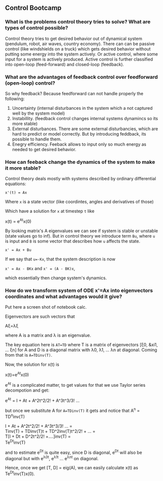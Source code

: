 ## Control Bootcamp

### What is the problems control theory tries to solve? What are types of control possible?

Control theory tries to get desired behavior out of dynamical system (pendulum, robot, air waves, country economy).
There can can be passive control (like windshields on a truck) which gets desired behavior without putting some energy into 
the system actively.
Or active control, where some input for a system is actively produced.
Active control is further classified into open-loop (feed-forward) and closed-loop (feedback).

### What are the advantages of feedback control over feedforward (open-loop) control?

So why feedback? Because feedforward can not handle properly the following:
1. Uncertainty (internal disturbances in the system which a not captured well by the system model)
2. Instabillity. (feedback control changes internal systems dynamincs so its more stable)
3. External disturbances. There are some external disturbancies, which are hard to predict or model correctly. But by introducing feddback, its possible to handle them.
4. Enegry efficiency. Feeback allows to input only so much energy as needed to get desired behavior.

### How can feeback change the dynamics of the system to make it more stable?

Control theory deals mostly with systems described by ordinary differential equations:

`x'(t) = Ax`

Where `x` is a state vector (like coordintes, angles and derivatives of those)

Which have a solution for `x` at timestep `t` like

x(t) = e<sup>At</sup>x(0)

By looking matrix's A eigenvalues we can see if system is stable or unstable (state values go to inf).
But in control theory we introduce term `Bu`, where `u` is input and `B` is some vector that describes how `u` affects the 
state. 

`x' = Ax + Bu`

If we say that `u=-Kx`, that the system description is now

`x' = Ax - BKx` and
`x' = (A - BK)x`,

which essentially then change system's dynamics.

### How do we transform system of ODE x'=Ax into eigenvectors coordinates and what advantages would it give? 

Put here a screen shot of notebook calc.

Eigenvectors are such vectors that

<p>
A&xi;=&lambda;&xi;
</p>

where A is a matrix and &lambda; is an eigenvalue.

The key equation here is `AT=TD` where T is a matrix of eigenvectors [&xi;0, &xi1, ... &xi;n] for A and D is a diagonal matrix 
with &lambda;0, &lambda;1, ... &lambda;n at diagonal. Coming from that is `A=TDinv(T)`.

Now, the solution for x(t) is 

x(t)=e<sup>At</sup>x(0)

e<sup>At</sup> is a complicated matter, to get values for that we use Taylor series decompotion and get:

e<sup>At</sup> = I + At + A^2t^2/2! + A^3t^3/3! ...

but once we substitute A for `A=TDinv(T)` it gets and notice that A<sup>n</sup> = TD<sup>n</sup>inv(T)

I + At + A^2t^2/2! + A^3t^3/3! ... = </br>
Tinv(T) + TDinv(T)t + TD^2inv(T)t^2/2! + ... = </br>
T[I + Dt + D^2t^2/2! +....]inv(T) = </br>
Te<sup>Dt</sup>inv(T)

and to estimate e<sup>Dt</sup> is quite easy, since D is diagonal, e<sup>Dt</sup> will also be diagonal but with 
e<sup>&lambda;0t</sup>, e<sup>&lambda;1t</sup> ... e<sup>&lambda;nt</sup> on diagonal.

Hence, once we get [T, D] = eig(A), we can easily calculate x(t) as Te<sup>Dt</sup>inv(T)x(0).










